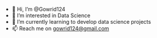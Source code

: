 - 👋 Hi, I’m @Gowrid124
- 👀 I’m interested in Data Science
- 🌱 I’m currently learning to develop data science projects
- 📫 Reach me on gowrid124@gmail.com

<!---
Gowrid124/Gowrid124 is a ✨ special ✨ repository because its `README.md` (this file) appears on your GitHub profile.
You can click the Preview link to take a look at your changes.
--->
